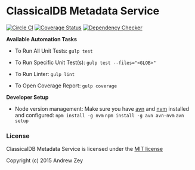 ClassicalDB Metadata Service
=============================

[![Circle CI](https://img.shields.io/circleci/project/classicalmusic/classicaldb-service-metadata/master.svg)](https://circleci.com/gh/classicalmusic/classicaldb-service-metadata?branch=master)
[![Coverage Status](https://img.shields.io/coveralls/classicalmusic/classicaldb-service-metadata/master.svg)](https://coveralls.io/r/classicalmusic/classicaldb-service-metadata?branch=master)
[![Dependency Checker](http://img.shields.io/david/classicalmusic/classicaldb-service-metadata.svg)](https://david-dm.org/classicalmusic/classicaldb-service-metadata?branch=master)


**Available Automation Tasks**

* To Run All Unit Tests: `gulp test`

* To Run Specific Unit Test(s): `gulp test --files="<GLOB>"`

* To Run Linter: `gulp lint`

* To Open Coverage Report: `gulp coverage`


**Developer Setup**
* Node version management: Make sure you have [avn](https://www.npmjs.com/package/avn) and [nvm](https://www.npmjs.com/package/nvm) installed and configured:
`npm install -g nvm`
`npm install -g avn avn-nvm`
`avn setup`

### License
ClassicalDB Metadata Service is licensed under the [MIT license](https://github.com/classicalmusic/classicaldb-service-metadata/blob/master/LICENSE)

Copyright (c) 2015 Andrew Zey